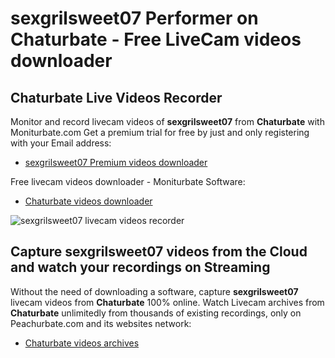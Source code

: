 # sexgrilsweet07 Performer on Chaturbate - Free LiveCam videos downloader

## Chaturbate Live Videos Recorder

Monitor and record livecam videos of **sexgrilsweet07** from **Chaturbate** with Moniturbate.com
Get a premium trial for free by just and only registering with your Email address:
* [sexgrilsweet07 Premium videos downloader](https://moniturbate.com/request-demo-licence-key.html)

Free livecam videos downloader - Moniturbate Software:
* [Chaturbate videos downloader](https://moniturbate.com/moniturbate-download-software.html)

![sexgrilsweet07 livecam videos recorder](https://peachurnet.com/templates/moniturbate-software.png)


## Capture sexgrilsweet07 videos from the Cloud and watch your recordings on Streaming

Without the need of downloading a software, capture **sexgrilsweet07** livecam videos from **Chaturbate** 100% online.
Watch Livecam archives from **Chaturbate** unlimitedly from thousands of existing recordings, only on Peachurbate.com and its websites network:
* [Chaturbate videos archives](https://peachurnet.com/)